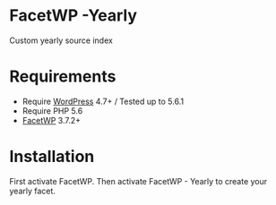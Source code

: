 # FacetWP -Yearly

Custom yearly source index

# Requirements

- Require [WordPress](https://wordpress.org/) 4.7+ / Tested up to 5.6.1
- Require PHP 5.6
- [FacetWP](https://facetwp.com/) 3.7.2+

# Installation

First activate FacetWP.
Then activate FacetWP - Yearly to create your yearly facet.